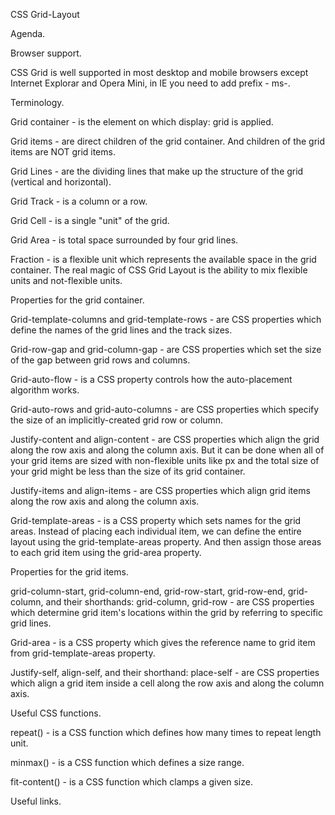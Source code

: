 CSS Grid-Layout

Agenda.

Browser support.

  CSS Grid is well supported in most desktop and mobile browsers except Internet Explorar and Opera Mini, in IE you need to add prefix -  ms-.

Terminology.
  
  Grid container - is the element on which display: grid is applied.

  Grid items - are direct children of the grid container.
  And children of the grid items are NOT grid items.

  Grid Lines - are the dividing lines that make up the structure of the grid (vertical and horizontal).

  Grid Track - is a column or a row.

  Grid Cell - is a single "unit" of the grid. 

  Grid Area - is total space surrounded by four grid lines.


  Fraction - is a flexible unit which represents the available space in the grid container.
  The real magic of CSS Grid Layout is the ability to mix flexible units and not-flexible units. 

Properties for the grid container.

  Grid-template-columns and grid-template-rows - are CSS properties which define the names of the grid lines and the track sizes.

  Grid-row-gap and grid-column-gap - are CSS properties which set the size of the gap between grid rows and columns.

  Grid-auto-flow - is a CSS property controls how the auto-placement algorithm works.

  Grid-auto-rows and grid-auto-columns - are CSS properties which specify the size of an implicitly-created grid row or column.

  Justify-content and align-content - are CSS properties which align the grid along the row axis and along the column axis.
  But it can be done when all of your grid items are sized with non-flexible units like px and the total size of your grid might be less than the size of its grid container.

  Justify-items and align-items - are CSS properties which align grid items along the row axis and along the column axis.

  Grid-template-areas - is a CSS property which sets names for the grid areas.
  Instead of placing each individual item, we can define the entire layout using the grid-template-areas property. And then assign those areas to each grid item using the grid-area property.

Properties for the grid items.

  grid-column-start,
  grid-column-end,
  grid-row-start,
  grid-row-end,
  grid-column,
  and their shorthands:
  grid-column,
  grid-row - are CSS properties which determine grid item's locations within the grid by referring to specific grid lines.

  Grid-area - is a CSS property which gives the reference name to grid item from grid-template-areas property. 

  Justify-self,
  align-self,
  and their shorthand:
  place-self - are CSS properties which align a grid item inside a cell along the row axis and along the column axis.
  
Useful CSS functions.
  
  repeat() - is a CSS function which defines how many times to repeat length unit.

  minmax() - is a CSS function which defines a size range.

  fit-content() - is a CSS function which clamps a given size.

Useful links.
